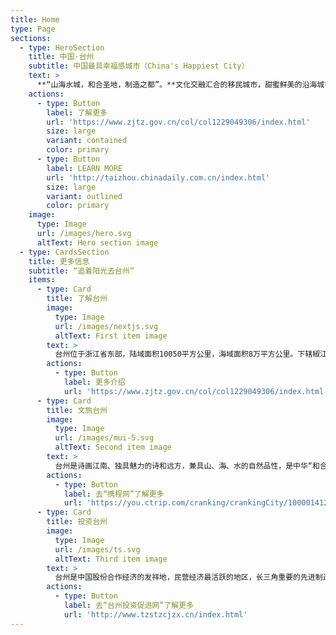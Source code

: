 ```yaml
---
title: Home
type: Page
sections:
  - type: HeroSection
    title: 中国·台州
    subtitle: 中国最具幸福感城市（China's Happiest City）
    text: >
      **“山海水城，和合圣地，制造之都”。**文化交融汇合的移民城市，甜蜜鲜美的沿海城市，民营经济发达的富裕城市，物产丰饶的宜居城市。[九度荣膺“中国最具幸福感城市”](https://mp.weixin.qq.com/s?__biz=MjM5MDM4NTYwMQ==\&mid=2652430586\&idx=1\&sn=f588c0dce8e40db6145b686062d21fc7\&chksm=bcdefc65d43e5f7811a60ec3e56f5bdf39824f2b3a5da3af179ab37de8d3102837ec585ef552\&scene=27)。
    actions:
      - type: Button
        label: 了解更多
        url: 'https://www.zjtz.gov.cn/col/col1229049306/index.html'
        size: large
        variant: contained
        color: primary
      - type: Button
        label: LEARN MORE
        url: 'http://taizhou.chinadaily.com.cn/index.html'
        size: large
        variant: outlined
        color: primary
    image:
      type: Image
      url: /images/hero.svg
      altText: Hero section image
  - type: CardsSection
    title: 更多信息
    subtitle: “追着阳光去台州”
    items:
      - type: Card
        title: 了解台州
        image:
          type: Image
          url: /images/nextjs.svg
          altText: First item image
        text: >
          台州位于浙江省东部，陆域面积10050平方公里，海域面积8万平方公里。下辖椒江、黄岩、路桥三个区，临海、温岭、玉环三个县级市和天台、仙居、三门三个县，常住人口667.8万，是长三角中心区27城之一、国务院批复确定的浙江沿海区域性中心城市和现代化港口城市。台州素有“七山二水一分田”之称其地形地貌是浙江省的缩影。
        actions:
          - type: Button
            label: 更多介绍
            url: 'https://www.zjtz.gov.cn/col/col1229049306/index.html'
      - type: Card
        title: 文旅台州
        image:
          type: Image
          url: /images/mui-5.svg
          altText: Second item image
        text: >
          台州是诗画江南、独具魅力的诗和远方，兼具山、海、水的自然品性，是中华“和合文化”发源地，浙东唐诗之路目的地，徐霞客游记开篇地，大陈岛垦荒精神诞生地。拥有3个国家5A级旅游景区、16个国家4A级旅游景区、3个国家级湿地公园、1个世界地质公园、4个国家级风景名胜区。境内有“佛宗道源”天台山、“仙人居住的地方”神仙居、“江南八达岭”台州府城墙、“东方巴黎圣母院”温岭石塘、“候鸟的天堂”玉环漩门湾湿地等。
        actions:
          - type: Button
            label: 去“携程网”了解更多
            url: 'https://you.ctrip.com/cranking/crankingCity/100001412064.html'
      - type: Card
        title: 投资台州
        image:
          type: Image
          url: /images/ts.svg
          altText: Third item image
        text: >
          台州是中国股份合作经济的发祥地，民营经济最活跃的地区，长三角重要的先进制造业基地。台州拥有制造业企业8万家，境内外上市公司70多家，境内上市公司数量居全国地级市第4。27个百亿级产业集群，68个国家级产业基地，以及近307个国内外市场占有率第一的“隐形冠军”产品。台州是国家级普惠金融服务小微企业改革示范区、中国民营经济创新示范区，
        actions:
          - type: Button
            label: 去“台州投资促进网”了解更多
            url: 'http://www.tzstzcjzx.cn/index.html'
---
```

